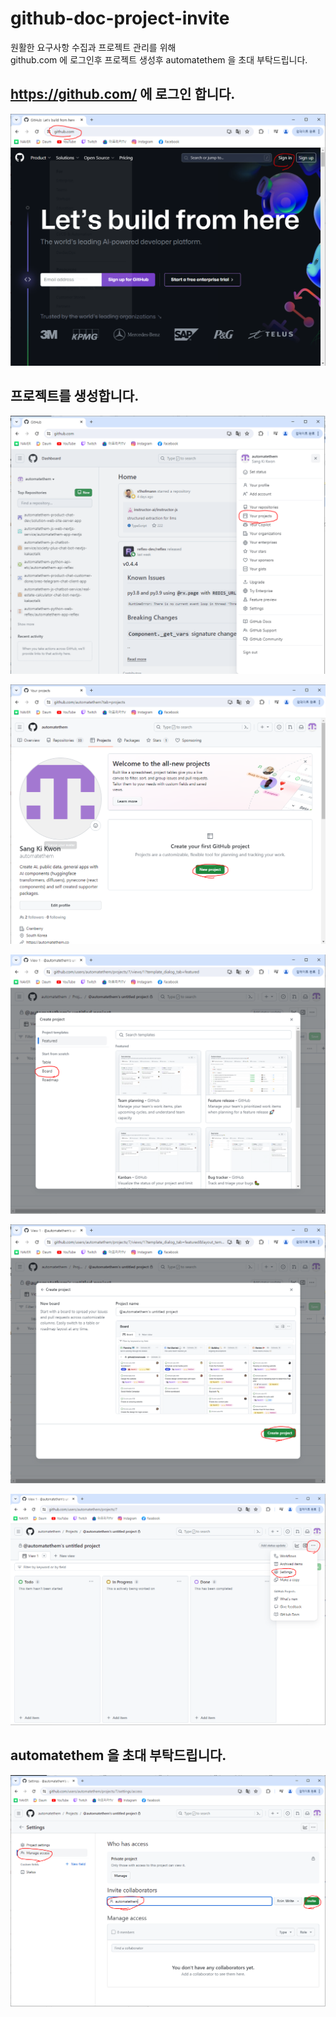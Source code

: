 # github-doc-project-invite

원활한 요구사항 수집과 프로젝트 관리를 위해  
github.com 에 로그인후 프로젝트 생성후 automatethem 을 초대 부탁드립니다.

## https://github.com/ 에 로그인 합니다.

![](attach_files/1.PNG?raw=true)

## 프로젝트를 생성합니다.

![](attach_files/2.PNG?raw=true)

![](attach_files/3.PNG?raw=true)

![](attach_files/4.PNG?raw=true)

![](attach_files/5.PNG?raw=true)

![](attach_files/6.PNG?raw=true)

## automatethem 을 초대 부탁드립니다.

![](attach_files/7.PNG?raw=true)
